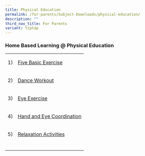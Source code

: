 ```yaml
---
title: Physical Education
permalink: /for-parents/Subject-Downloads/physical-education/
description: ""
third_nav_title: For Parents
variant: tiptap
---
```

<h3>Home Based Learning @ Physical Education</h3>
<table style="minWidth: 50px">
<colgroup>
<col>
<col>
</colgroup>
<tbody>
<tr>
<td rowspan="1" colspan="1">
<p>1)</p>
</td>
<td rowspan="1" colspan="1">
<p><a href="https://go.gov.sg/pehbl5bx" rel="noopener noreferrer nofollow" target="_blank">Five Basic Exercise</a>
</p>
</td>
</tr>
<tr>
<td rowspan="1" colspan="1">
<p>2)</p>
</td>
<td rowspan="1" colspan="1">
<p><a href="https://go.gov.sg/hbldanceworkout" rel="noopener noreferrer nofollow" target="_blank">Dance Workout</a>
</p>
</td>
</tr>
<tr>
<td rowspan="1" colspan="1">
<p>3)</p>
</td>
<td rowspan="1" colspan="1">
<p><a href="https://go.gov.sg/hbleyeexercise" rel="noopener noreferrer nofollow" target="_blank">Eye Exercise</a>
</p>
</td>
</tr>
<tr>
<td rowspan="1" colspan="1">
<p>4)</p>
</td>
<td rowspan="1" colspan="1">
<p><a href="https://go.gov.sg/hblhandeyecoordination" rel="noopener noreferrer nofollow" target="_blank">Hand and Eye Coordination</a>
</p>
</td>
</tr>
<tr>
<td rowspan="1" colspan="1">
<p>5)</p>
</td>
<td rowspan="1" colspan="1">
<p><a href="https://go.gov.sg/hblrelaxationactivities" rel="noopener noreferrer nofollow" target="_blank">Relaxation Activities</a>
</p>
</td>
</tr>
<tr>
<td rowspan="1" colspan="1">
<p></p>
</td>
<td rowspan="1" colspan="1">
<p></p>
</td>
</tr>
</tbody>
</table>
<p></p>